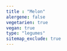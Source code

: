 ```yaml
---
title : "Melon"
alergene: false
vegetarien: true
vegan: true
type: "legumes"
sitemap_exclude: true
--- 
```

